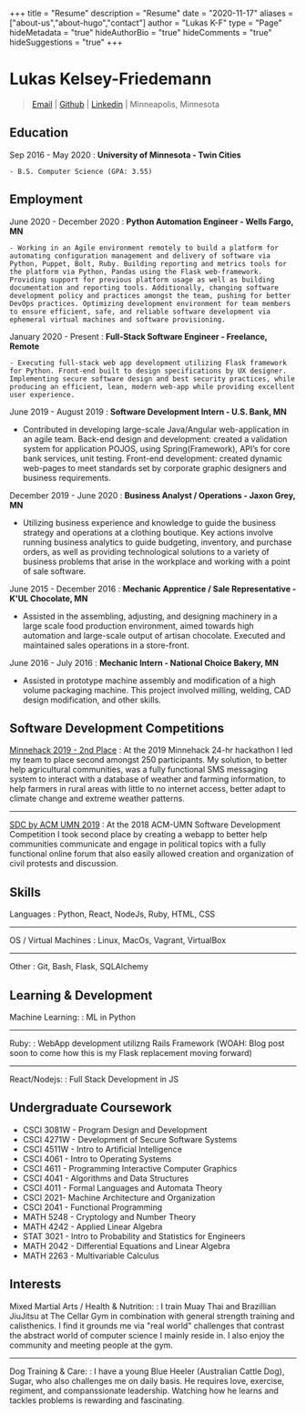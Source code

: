+++
title = "Resume"
description = "Resume"
date = "2020-11-17"
aliases = ["about-us","about-hugo","contact"]
author = "Lukas K-F"
type = "Page"
hideMetadata = "true"
hideAuthorBio = "true"
hideComments = "true"
hideSuggestions = "true"
+++

Lukas Kelsey-Friedemann
===========

> [Email](lukaskf@gmail.com) |
> [Github](https://github.com/lukaskf) |
> [Linkedin](https://www.linkedin.com/in/lukas-kelsey-friedemann-1621a1171) |
> Minneapolis, Minnesota

Education
---------

Sep 2016 - May 2020
:   **University of Minnesota - Twin Cities**

    - B.S. Computer Science (GPA: 3.55)

Employment
---------------

June 2020 - December 2020
:   **Python Automation Engineer - Wells Fargo, MN**

    - Working in an Agile environment remotely to build a platform for automating configuration management and delivery of software via Python, Puppet, Bolt, Ruby. Building reporting and metrics tools for the platform via Python, Pandas using the Flask web-framework. Providing support for previous platform usage as well as building documentation and reporting tools. Additionally, changing software development policy and practices amongst the team, pushing for better DevOps practices. Optimizing development environment for team members to ensure efficient, safe, and reliable software development via ephemeral virtual machines and software provisioning.

January 2020 - Present
:   **Full-Stack Software Engineer - Freelance, Remote**

	- Executing full-stack web app development utilizing Flask framework for Python. Front-end built to design specifications by UX designer. Implementing secure software design and best security practices, while producing an efficient, lean, modern web-app while providing excellent user experience.

June 2019 - August 2019
:   **Software Development Intern - U.S. Bank, MN**
- Contributed in developing large-scale Java/Angular web-application in an agile team. Back-end design and development: created a validation system for application POJOS, using Spring(Framework), API’s for core bank services, unit testing. Front-end development: created dynamic web-pages to meet standards set by corporate graphic designers and business requirements.


December 2019 - June 2020
:   **Business Analyst / Operations - Jaxon Grey, MN**
- Utilizing business experience and knowledge to guide the business strategy and operations at a clothing boutique. Key actions involve running business analytics to guide budgeting, inventory, and purchase orders, as well as providing technological solutions to a variety of business problems that arise in the workplace and working with a point of sale software.


June 2015 - December 2016
:   **Mechanic Apprentice / Sale Representative - K'UL Chocolate, MN**
- Assisted in the assembling, adjusting, and designing machinery in a large scale food production environment, aimed towards high automation and large-scale output of artisan chocolate. Executed and maintained sales operations in a store-front.


June 2016 - July 2016
:   **Mechanic Intern - National Choice Bakery, MN**
- Assisted in prototype machine assembly and modification of a high volume packaging machine. This project involved milling, welding, CAD design modification, and other skills.

Software Development Competitions
-----------------

[Minnehack 2019 - 2nd Place](https://github.com/theSem/Salad)
:   At the 2019 Minnehack 24-hr hackathon I led my team to place second amongst 250 participants. My solution, to better help agricultural communities, was a fully functional SMS messaging system to interact with a database of weather and farming information, to help farmers in rural areas with little to no internet access, better adapt to climate change and extreme weather patterns.

----

[SDC by ACM UMN 2019](https://github.umn.edu/kelse111/mob)
:   At the 2018 ACM-UMN Software Development Competition I took second place by creating a webapp to better help communities communicate and engage in political topics with a fully functional online forum that also easily allowed creation and organization of civil protests and discussion.


Skills
------

Languages
:   Python, React, NodeJs, Ruby, HTML, CSS

----- 

OS / Virtual Machines
:	Linux, MacOs, Vagrant, VirtualBox

----

Other
:	Git, Bash, Flask, SQLAlchemy


Learning & Development
------

Machine Learning: 
:	ML in Python

----

Ruby:
:	WebApp development utilizng Rails Framework (WOAH: Blog post soon to come how this is my Flask replacement moving forward)

----

React/Nodejs: 
:	Full Stack Development in JS

Undergraduate Coursework
------
* CSCI 3081W - Program Design and Development
* CSCI 4271W - Development of Secure Software Systems 
* CSCI 4511W - Intro to Artificial Intelligence
* CSCI 4061 - Intro to Operating Systems
* CSCI 4611 - Programming Interactive Computer Graphics 
* CSCI 4041 - Algorithms and Data Structures
* CSCI 4011 - Formal Languages and Automata Theory 
* CSCI 2021- Machine Architecture and Organization
* CSCI 2041 - Functional Programming
* MATH 5248 - Cryptology and Number Theory
* MATH 4242 - Applied Linear Algebra
* STAT 3021 - Intro to Probability and Statistics for Engineers
* MATH 2042 - Differential Equations and Linear Algebra 
* MATH 2263 - Multivariable Calculus



Interests
------

Mixed Martial Arts / Health & Nutrition:
:   I train Muay Thai and Brazillian JiuJitsu at The Cellar Gym in combination with general strength training and calisthenics. I find it grounds me via "real world" challenges that contrast the abstract world of computer science I mainly reside in. I also enjoy the community and meeting people at the gym.

-----

Dog Training & Care:
:	I have a young Blue Heeler (Australian Cattle Dog), Sugar, who also challenges me on daily basis. He requires love, exercise, regiment, and companssionate leadership. Watching how he learns and tackles problems is rewarding and fascinating. 

